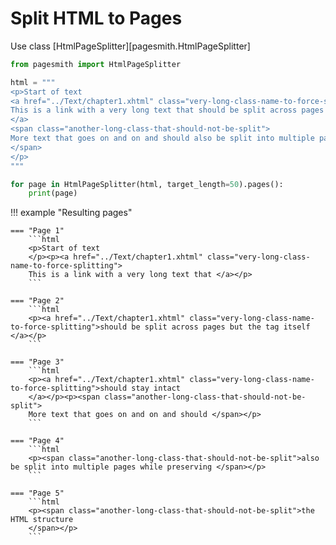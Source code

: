 
# Split HTML to Pages

Use class [HtmlPageSplitter][pagesmith.HtmlPageSplitter]

```python
from pagesmith import HtmlPageSplitter

html = """
<p>Start of text
<a href="../Text/chapter1.xhtml" class="very-long-class-name-to-force-splitting">
This is a link with a very long text that should be split across pages but the tag itself should stay intact
</a>
<span class="another-long-class-that-should-not-be-split">
More text that goes on and on and should also be split into multiple pages while preserving the HTML structure
</span>
</p>
"""

for page in HtmlPageSplitter(html, target_length=50).pages():
    print(page)
```

!!! example "Resulting pages"

    === "Page 1"
        ```html
        <p>Start of text
        </p><p><a href="../Text/chapter1.xhtml" class="very-long-class-name-to-force-splitting">
        This is a link with a very long text that </a></p>
        ```

    === "Page 2"
        ```html
        <p><a href="../Text/chapter1.xhtml" class="very-long-class-name-to-force-splitting">should be split across pages but the tag itself </a></p>
        ```

    === "Page 3"
        ```html
        <p><a href="../Text/chapter1.xhtml" class="very-long-class-name-to-force-splitting">should stay intact
        </a></p><p><span class="another-long-class-that-should-not-be-split">
        More text that goes on and on and should </span></p>
        ```

    === "Page 4"
        ```html
        <p><span class="another-long-class-that-should-not-be-split">also be split into multiple pages while preserving </span></p>
        ```

    === "Page 5"
        ```html
        <p><span class="another-long-class-that-should-not-be-split">the HTML structure
        </span></p>
        ```
